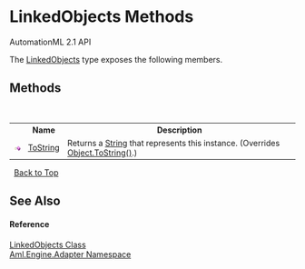 # LinkedObjects Methods
AutomationML 2.1 API 

The <a href="T_Aml_Engine_Adapter_LinkedObjects">LinkedObjects</a> type exposes the following members.


## Methods
&nbsp;<table><tr><th></th><th>Name</th><th>Description</th></tr><tr><td>![Public method](media/pubmethod.gif "Public method")</td><td><a href="M_Aml_Engine_Adapter_LinkedObjects_ToString">ToString</a></td><td>
Returns a <a href="https://docs.microsoft.com/dotnet/api/system.string" target="_parent" rel="noopener noreferrer">String</a> that represents this instance.
 (Overrides <a href="https://docs.microsoft.com/dotnet/api/system.object.tostring#System_Object_ToString" target="_parent" rel="noopener noreferrer">Object.ToString()</a>.)</td></tr></table>&nbsp;
<a href="#linkedobjects-methods">Back to Top</a>

## See Also


#### Reference
<a href="T_Aml_Engine_Adapter_LinkedObjects">LinkedObjects Class</a><br /><a href="N_Aml_Engine_Adapter">Aml.Engine.Adapter Namespace</a><br />